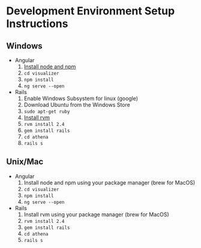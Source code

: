# Development Environment Setup Instructions
## Windows
- Angular
	1. [Install node and npm](https://nodejs.org/en/download/) 
	2. `cd visualizer`
	3. `npm install`
	4. `ng serve --open`
- Rails
	1. Enable Windows Subsystem for linux (google)
	2. Download Ubuntu from the Windows Store
	3. `sudo apt-get ruby`
	4. [Install rvm](https://rvm.io/)
	5. `rvm install 2.4`
	6. `gem install rails`
	7. `cd athena`
	8. `rails s`

## Unix/Mac
- Angular
	1. Install node and npm using your package manager (brew for MacOS)
    2. `cd visualizer`
	3. `npm install`
	4. `ng serve --open`
- Rails
	1. Install rvm using your package manager (brew for MacOS)
	2. `rvm install 2.4`
	3. `gem install rails`
	4. `cd athena`
	5. `rails s`